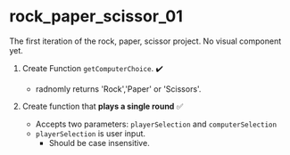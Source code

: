 # rock_paper_scissor_01
The first iteration of the rock, paper, scissor project. No visual component yet.

1. Create Function `getComputerChoice`. :heavy_check_mark:
    - radnomly returns 'Rock','Paper' or 'Scissors'. 

2. Create function that **plays a single round** :white_check_mark:
    - Accepts two parameters: `playerSelection` and `computerSelection`
    - `playerSelection` is user input. 
        -  Should be case insensitive.
